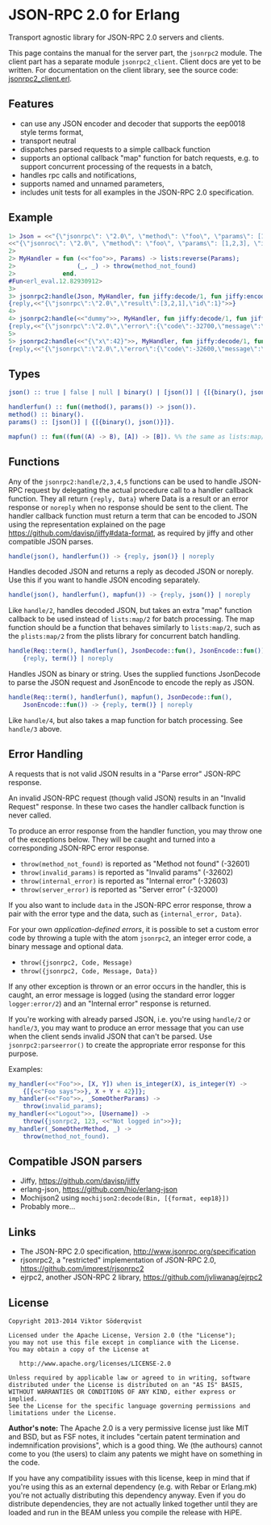 JSON-RPC 2.0 for Erlang
=======================

Transport agnostic library for JSON-RPC 2.0 servers and clients.

This page contains the manual for the server part, the `jsonrpc2` module. The client part has a
separate module `jsonrpc2_client`. Client docs are yet to be written. For documentation on the
client library, see the source code: [jsonrpc2_client.erl](src/jsonrpc2_client.erl).

Features
--------

* can use any JSON encoder and decoder that supports the eep0018 style terms
  format,
* transport neutral
* dispatches parsed requests to a simple callback function
* supports an optional callback "map" function for batch requests, e.g. to
  support concurrent processing of the requests in a batch,
* handles rpc calls and notifications,
* supports named and unnamed parameters,
* includes unit tests for all examples in the JSON-RPC 2.0 specification.

Example
-------

``` erlang
1> Json = <<"{\"jsonrpc\": \"2.0\", \"method\": \"foo\", \"params\": [1,2,3], \"id\": 1}">>.
<<"{\"jsonroc\": \"2.0\", \"method\": \"foo\", \"params\": [1,2,3], \"id\": 1}">>
2>
2> MyHandler = fun (<<"foo">>, Params) -> lists:reverse(Params);
2>                 (_, _) -> throw(method_not_found)
2>             end.
#Fun<erl_eval.12.82930912>
3>
3> jsonrpc2:handle(Json, MyHandler, fun jiffy:decode/1, fun jiffy:encode/1).
{reply,<<"{\"jsonrpc\":\"2.0\",\"result\":[3,2,1],\"id\":1}">>}
4>
4> jsonrpc2:handle(<<"dummy">>, MyHandler, fun jiffy:decode/1, fun jiffy:encode/1).
{reply,<<"{\"jsonrpc\":\"2.0\",\"error\":{\"code\":-32700,\"message\":\"Parse error.\"},\"id\":null}">>}
5>
5> jsonrpc2:handle(<<"{\"x\":42}">>, MyHandler, fun jiffy:decode/1, fun jiffy:encode/1).
{reply,<<"{\"jsonrpc\":\"2.0\",\"error\":{\"code\":-32600,\"message\":\"Invalid Request.\"},\"id\":null}">>}
```

Types
-----

```Erlang
json() :: true | false | null | binary() | [json()] | {[{binary(), json()}]}.

handlerfun() :: fun((method(), params()) -> json()).
method() :: binary().
params() :: [json()] | {[{binary(), json()}]}.

mapfun() :: fun((fun((A) -> B), [A]) -> [B]). %% the same as lists:map/2
```

Functions
---------

Any of the `jsonrpc2:handle/2,3,4,5` functions can be used to handle JSON-RPC
request by delegating the actual procedure call to a handler callback function.
They all return `{reply, Data}` where Data is a result or an error response or
`noreply` when no response should be sent to the client. The handler callback
function must return a term that can be encoded to JSON using the
representation explained on the page https://github.com/davisp/jiffy#data-format,
as required by jiffy and other compatible JSON parses.

```Erlang
handle(json(), handlerfun()) -> {reply, json()} | noreply
```

Handles decoded JSON and returns a reply as decoded JSON or noreply. Use
this if you want to handle JSON encoding separately.

```Erlang
handle(json(), handlerfun(), mapfun()) -> {reply, json()} | noreply
```

Like `handle/2`, handles decoded JSON, but takes an extra
"map" function callback to be used instead of `lists:map/2`
for batch processing. The map function should be a function that behaves
similarly to `lists:map/2`, such as the `plists:map/2`
from the plists library for concurrent batch handling.

```Erlang
handle(Req::term(), handlerfun(), JsonDecode::fun(), JsonEncode::fun()) ->
    {reply, term()} | noreply
```

Handles JSON as binary or string. Uses the supplied functions
JsonDecode to parse the JSON request and JsonEncode to encode the reply as JSON.

```Erlang
handle(Req::term(), handlerfun(), mapfun(), JsonDecode::fun(),
    JsonEncode::fun()) -> {reply, term()} | noreply
```

Like `handle/4`, but also takes a map function for batch
processing. See `handle/3` above.

Error Handling
--------------

A requests that is not valid JSON results in a "Parse error" JSON-RPC response.

An invalid JSON-RPC request (though valid JSON) results in an "Invalid Request"
response. In these two cases the handler callback function is never called.

To produce an error response from the handler function, you may throw one of
the exceptions below. They will be caught and turned into a corresponding
JSON-RPC error response.

  * `throw(method_not_found)` is reported as "Method not found" (-32601)
  * `throw(invalid_params)` is reported as "Invalid params" (-32602)
  * `throw(internal_error)` is reported as "Internal error" (-32603)
  * `throw(server_error)` is reported as "Server error" (-32000)

If you also want to include `data` in the JSON-RPC error response, throw a pair
with the error type and the data, such as `{internal_error, Data}`.

For your own *application-defined errors*, it is possible to set a custom error
code by throwing a tuple with the atom `jsonrpc2`, an integer error code, a
binary message and optional data.

  * `throw({jsonrpc2, Code, Message)`
  * `throw({jsonrpc2, Code, Message, Data})`

If any other exception is thrown or an error occurs in the handler, this is
caught, an error message is logged (using the standard error logger
`logger:error/2`) and an "Internal error" response is returned.

If you're working with already parsed JSON, i.e. you're using `handle/2` or
`handle/3`, you may want to produce an error message that you can use when the
client sends invalid JSON that can't be parsed. Use `jsonrpc2:parseerror()` to
create the appropriate error response for this purpose.

Examples:

```erlang
my_handler(<<"Foo">>, [X, Y]) when is_integer(X), is_integer(Y) ->
    {[{<<"Foo says">>}, X + Y + 42}]};
my_handler(<<"Foo">>, _SomeOtherParams) ->
    throw(invalid_params);
my_handler(<<"Logout">>, [Username]) ->
    throw({jsonrpc2, 123, <<"Not logged in">>});
my_handler(_SomeOtherMethod, _) ->
    throw(method_not_found).
```

Compatible JSON parsers
-----------------------

* Jiffy, https://github.com/davisp/jiffy
* erlang-json, https://github.com/hio/erlang-json
* Mochijson2 using ```mochijson2:decode(Bin, [{format, eep18}])```
* Probably more...

Links
-----

* The JSON-RPC 2.0 specification, http://www.jsonrpc.org/specification
* rjsonrpc2, a "restricted" implementation of JSON-RPC 2.0, https://github.com/imprest/rjsonrpc2
* ejrpc2, another JSON-RPC 2 library, https://github.com/jvliwanag/ejrpc2

License
-------

```
Copyright 2013-2014 Viktor Söderqvist

Licensed under the Apache License, Version 2.0 (the "License");
you may not use this file except in compliance with the License.
You may obtain a copy of the License at

   http://www.apache.org/licenses/LICENSE-2.0

Unless required by applicable law or agreed to in writing, software
distributed under the License is distributed on an "AS IS" BASIS,
WITHOUT WARRANTIES OR CONDITIONS OF ANY KIND, either express or implied.
See the License for the specific language governing permissions and
limitations under the License.
```

**Author's note:**
The Apache 2.0 is a very permissive license just like MIT and BSD, but as
FSF notes, it includes "certain patent termination and indemnification
provisions", which is a good thing. We (the authours) cannot come to you
(the users) to claim any patents we might have on something in the code.

If you have any compatibility issues with this license, keep in mind that if
you're using this as an external dependency (e.g. with Rebar or Erlang.mk)
you're not actually distributing this dependency anyway. Even if you do
distribute dependencies, they are not actually linked together until they
are loaded and run in the BEAM unless you compile the release with HiPE.
